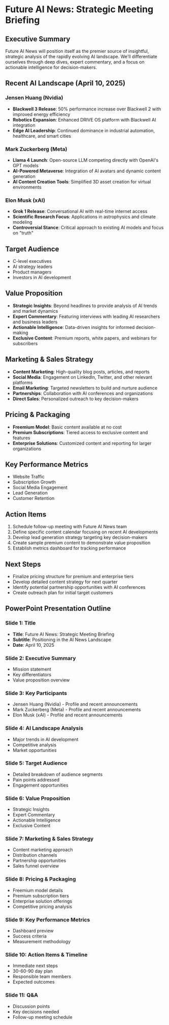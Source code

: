 # Future AI News: Strategic Meeting Briefing

## Executive Summary

Future AI News will position itself as the premier source of insightful, strategic analysis of the rapidly evolving AI landscape. We'll differentiate ourselves through deep dives, expert commentary, and a focus on actionable intelligence for decision-makers.

## Recent AI Landscape (April 10, 2025)

### Jensen Huang (Nvidia)
- **Blackwell 3 Release**: 50% performance increase over Blackwell 2 with improved energy efficiency
- **Robotics Expansion**: Enhanced DRIVE OS platform with Blackwell AI integration
- **Edge AI Leadership**: Continued dominance in industrial automation, healthcare, and smart cities

### Mark Zuckerberg (Meta)
- **Llama 4 Launch**: Open-source LLM competing directly with OpenAI's GPT models
- **AI-Powered Metaverse**: Integration of AI avatars and dynamic content generation
- **AI Content Creation Tools**: Simplified 3D asset creation for virtual environments

### Elon Musk (xAI)
- **Grok 1 Release**: Conversational AI with real-time internet access
- **Scientific Research Focus**: Applications in astrophysics and climate modeling
- **Controversial Stance**: Critical approach to existing AI models and focus on "truth"

## Target Audience
- C-level executives
- AI strategy leaders
- Product managers
- Investors in AI development

## Value Proposition
- **Strategic Insights**: Beyond headlines to provide analysis of AI trends and market dynamics
- **Expert Commentary**: Featuring interviews with leading AI researchers and business leaders
- **Actionable Intelligence**: Data-driven insights for informed decision-making
- **Exclusive Content**: Premium reports, white papers, and webinars for subscribers

## Marketing & Sales Strategy
- **Content Marketing**: High-quality blog posts, articles, and reports
- **Social Media**: Engagement on LinkedIn, Twitter, and other relevant platforms
- **Email Marketing**: Targeted newsletters to build and nurture audience
- **Partnerships**: Collaboration with AI conferences and organizations
- **Direct Sales**: Personalized outreach to key decision-makers

## Pricing & Packaging
- **Freemium Model**: Basic content available at no cost
- **Premium Subscriptions**: Tiered access to exclusive content and features
- **Enterprise Solutions**: Customized content and reporting for larger organizations

## Key Performance Metrics
- Website Traffic
- Subscription Growth
- Social Media Engagement
- Lead Generation
- Customer Retention

## Action Items
1. Schedule follow-up meeting with Future AI News team
2. Define specific content calendar focusing on recent AI developments
3. Develop lead generation strategy targeting key decision-makers
4. Create sample premium content to demonstrate value proposition
5. Establish metrics dashboard for tracking performance

## Next Steps
- Finalize pricing structure for premium and enterprise tiers
- Develop detailed content strategy for next quarter
- Identify potential partnership opportunities with AI conferences
- Create outreach plan for initial target customers

## PowerPoint Presentation Outline

### Slide 1: Title
- **Title**: Future AI News: Strategic Meeting Briefing
- **Subtitle**: Positioning in the AI News Landscape
- **Date**: April 10, 2025

### Slide 2: Executive Summary
- Mission statement
- Key differentiators
- Value proposition overview

### Slide 3: Key Participants
- Jensen Huang (Nvidia) - Profile and recent announcements
- Mark Zuckerberg (Meta) - Profile and recent announcements
- Elon Musk (xAI) - Profile and recent announcements

### Slide 4: AI Landscape Analysis
- Major trends in AI development
- Competitive analysis
- Market opportunities

### Slide 5: Target Audience
- Detailed breakdown of audience segments
- Pain points addressed
- Engagement opportunities

### Slide 6: Value Proposition
- Strategic Insights
- Expert Commentary
- Actionable Intelligence
- Exclusive Content

### Slide 7: Marketing & Sales Strategy
- Content marketing approach
- Distribution channels
- Partnership opportunities
- Sales funnel overview

### Slide 8: Pricing & Packaging
- Freemium model details
- Premium subscription tiers
- Enterprise solution offerings
- Competitive pricing analysis

### Slide 9: Key Performance Metrics
- Dashboard preview
- Success criteria
- Measurement methodology

### Slide 10: Action Items & Timeline
- Immediate next steps
- 30-60-90 day plan
- Responsible team members
- Expected outcomes

### Slide 11: Q&A
- Discussion points
- Key decisions needed
- Follow-up meeting schedule
